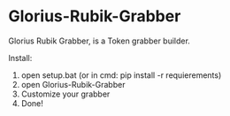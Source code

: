 # Glorius-Rubik-Grabber

Glorius Rubik Grabber, is a Token grabber builder.

Install:
1. open setup.bat
   (or in cmd: pip install -r requierements)
3. open Glorius-Rubik-Grabber
4. Customize your grabber
5. Done!
